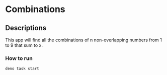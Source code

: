 # Combinations

## Descriptions

This app will find all the combinations of n non-overlapping numbers from 1 to 9 that sum to x.

### How to run

```
deno task start
```

